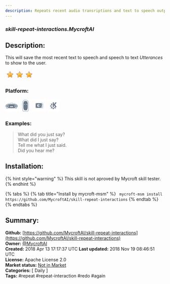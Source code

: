 ```yaml
---
description: Repeats recent audio transriptions and text to speech outputs
---
```


### _skill-repeat-interactions.MycroftAI_  
## Description:  
This will save the most recent text to speech and speech to text _Utterances_ to show to the user.  
  
![](../.gitbook/assets/star.png)![](../.gitbook/assets/star.png)![](../.gitbook/assets/star.png)  
  
### Platform:  
 ![Mark I](../.gitbook/assets/mark-1-icon.png)  ![Mark II](../.gitbook/assets/mark-2-icon.png)  ![Picroft](../.gitbook/assets/picroft-icon.png)  ![plasmoid](../.gitbook/assets/kde.png)   
### Examples:  
> What did you just say?  
> What did I just say?  
> Tell me what I just said.  
> Did you hear me?  
  
## Installation:  
{% hint style="warning" %}
This skill is not aproved by Mycroft skill tester.
{% endhint %}
    
{% tabs %}
{% tab title="Install by mycroft-msm" %}
``` mycroft-msm install https://github.com/MycroftAI/skill-repeat-interactions```
{% endtab %}
  {% endtabs %}
    
## Summary:  
**Github:** [https://github.com/MycroftAI/skill-repeat-interactions](https://github.com/MycroftAI/skill-repeat-interactions)  
**Owner:** [@MycroftAI](https://github.com/MycroftAI)  
**Created:** 2018 Apr 13 17:17:37 UTC  **Last updated:** 2018 Nov 19 08:46:51 UTC  
**License:** Apache License 2.0  
**Market status:** [Not in Market](https://market.mycroft.ai/skill/)  
**Categories:** [ Daily ]   
**Tags:** \#repeat \#repeat-interaction \#redo \#again   
